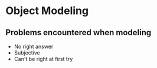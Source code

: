 # Object Modeling

## Problems encountered when modeling
- No right answer
- Subjective
- Can't be right at first try



